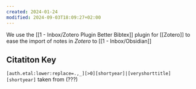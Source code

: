 ```yaml
---
created: 2024-01-24
modified: 2024-09-03T18:09:27+02:00
---
```


We use the [[1 - Inbox/Zotero Plugin Better Bibtex]] plugin for [[Zotero]] to ease the import of notes in _Zotero_ to [[1 - Inbox/Obsidian]]

## Citatiton Key

`[auth.etal:lower:replace=.,_][>0][shortyear]|[veryshorttitle][shortyear]` taken from (???)
